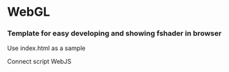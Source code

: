 # WebGL

### Template for easy developing and showing fshader in browser

Use index.html as a sample

Connect script WebJS 
